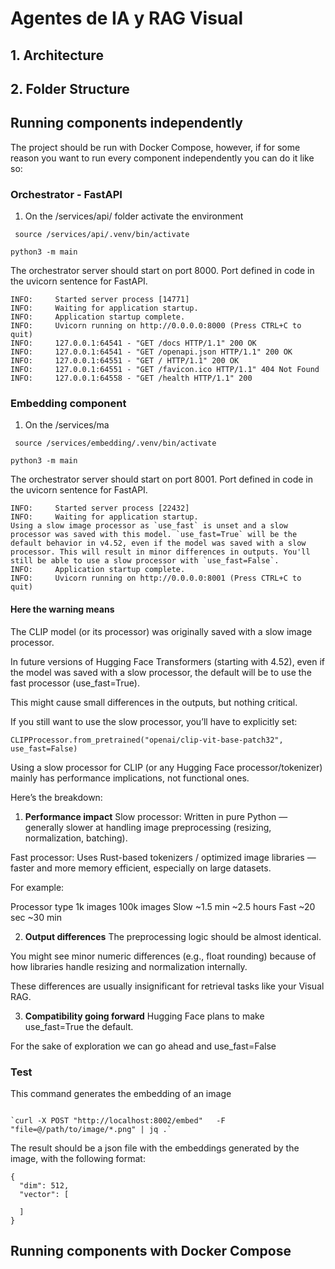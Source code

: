# Agentes de IA y RAG Visual
## 1. Architecture
## 2. Folder Structure
## Running components independently

The project should be run with Docker Compose, however, if for some reason you want to run every component independently you can do it like so:

### Orchestrator - FastAPI
1. On the /services/api/ folder activate the environment
```
 source /services/api/.venv/bin/activate
```
```
python3 -m main
```
The orchestrator server should start on port 8000. Port defined in code in the uvicorn sentence for FastAPI.

````
INFO:     Started server process [14771]
INFO:     Waiting for application startup.
INFO:     Application startup complete.
INFO:     Uvicorn running on http://0.0.0.0:8000 (Press CTRL+C to quit)
INFO:     127.0.0.1:64541 - "GET /docs HTTP/1.1" 200 OK
INFO:     127.0.0.1:64541 - "GET /openapi.json HTTP/1.1" 200 OK
INFO:     127.0.0.1:64551 - "GET / HTTP/1.1" 200 OK
INFO:     127.0.0.1:64551 - "GET /favicon.ico HTTP/1.1" 404 Not Found
INFO:     127.0.0.1:64558 - "GET /health HTTP/1.1" 200 
````

### Embedding component

1. On the /services/ma
```
 source /services/embedding/.venv/bin/activate
```
```
python3 -m main
```
The orchestrator server should start on port 8001. Port defined in code in the uvicorn sentence for FastAPI.

````
INFO:     Started server process [22432]
INFO:     Waiting for application startup.
Using a slow image processor as `use_fast` is unset and a slow processor was saved with this model. `use_fast=True` will be the default behavior in v4.52, even if the model was saved with a slow processor. This will result in minor differences in outputs. You'll still be able to use a slow processor with `use_fast=False`.
INFO:     Application startup complete.
INFO:     Uvicorn running on http://0.0.0.0:8001 (Press CTRL+C to quit)

````

#### Here  the warning means
The CLIP model (or its processor)  was originally saved with a slow image processor.

In future versions of Hugging Face Transformers (starting with 4.52), even if the model was saved with a slow processor, the default will be to use the fast processor (use_fast=True).

This might cause small differences in the outputs, but nothing critical.

If you still want to use the slow processor, you’ll have to explicitly set:

````
CLIPProcessor.from_pretrained("openai/clip-vit-base-patch32", use_fast=False)
````

Using a slow processor for CLIP (or any Hugging Face processor/tokenizer) mainly has performance implications, not functional ones.

Here’s the breakdown:

1. **Performance impact**
Slow processor: Written in pure Python — generally slower at handling image preprocessing (resizing, normalization, batching).

Fast processor: Uses Rust-based tokenizers / optimized image libraries — faster and more memory efficient, especially on large datasets.

For example:

Processor type	1k images	100k images
Slow	~1.5 min	~2.5 hours
Fast	~20 sec	~30 min

2. **Output differences**
The preprocessing logic should be almost identical.

You might see minor numeric differences (e.g., float rounding) because of how libraries handle resizing and normalization internally.

These differences are usually insignificant for retrieval tasks like your Visual RAG.

3. **Compatibility going forward**
Hugging Face plans to make use_fast=True the default.

For the sake of exploration we can go ahead and use_fast=False

### Test

This command generates the embedding of an image

```

`curl -X POST "http://localhost:8002/embed"   -F "file=@/path/to/image/*.png" | jq .`
```

The result should be a json file with the embeddings generated by the image, with the following format:
```
{
  "dim": 512,
  "vector": [
   
  ]
}
````




## Running components with Docker Compose